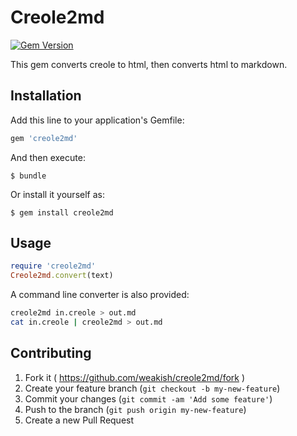 # Creole2md

[![Gem Version](https://badge.fury.io/rb/creole2md.svg)](http://badge.fury.io/rb/creole2md)

This gem converts creole to html, then converts html to markdown.

## Installation

Add this line to your application's Gemfile:

```ruby
gem 'creole2md'
```

And then execute:

    $ bundle

Or install it yourself as:

    $ gem install creole2md

## Usage

```ruby
require 'creole2md'
Creole2md.convert(text)
```

A command line converter is also provided:

```sh
creole2md in.creole > out.md
cat in.creole | creole2md > out.md
```

## Contributing

1. Fork it ( https://github.com/weakish/creole2md/fork )
2. Create your feature branch (`git checkout -b my-new-feature`)
3. Commit your changes (`git commit -am 'Add some feature'`)
4. Push to the branch (`git push origin my-new-feature`)
5. Create a new Pull Request
